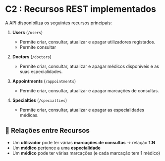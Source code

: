 # C2 : Recursos REST implementados

A API disponibiliza os seguintes recursos principais:

1. **Users** (`/users`)
   - Permite criar, consultar, atualizar e apagar utilizadores registados.
   - Permite consultar
     
2. **Doctors** (`/doctors`)  
   - Permite criar, consultar, atualizar e apagar médicos disponíveis e as suas especialidades.

3. **Appointments** (`/appointments`)  
   - Permite criar, consultar, atualizar e apagar marcações de consultas.

4. **Specialties** (`/specialties`)  
   - Permite criar, consultar, atualizar e apagar as especialidades médicas.

## 🔗 Relações entre Recursos

- Um **utilizador** pode ter várias **marcações de consultas** → relação **1:N**
- Um **médico** pertence a uma **especialidade**
- Um **médico** pode ter várias marcações (e cada marcação tem 1 médico)
